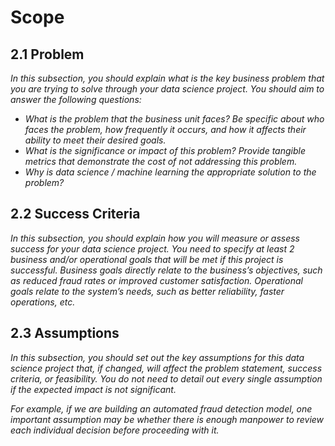# Scope

## 2.1 Problem

_In this subsection, you should explain what is the key business problem that you are trying to solve through your data science project. You should aim to answer the following questions:_

- _What is the problem that the business unit faces? Be specific about who faces the problem, how frequently it occurs, and how it affects their ability to meet their desired goals._
- _What is the significance or impact of this problem? Provide tangible metrics that demonstrate the cost of not addressing this problem._
- _Why is data science / machine learning the appropriate solution to the problem?_

## 2.2 Success Criteria

_In this subsection, you should explain how you will measure or assess success for your data science project. You need to specify at least 2 business and/or operational goals that will be met if this project is successful. Business goals directly relate to the business’s objectives, such as reduced fraud rates or improved customer satisfaction. Operational goals relate to the system’s needs, such as better reliability, faster operations, etc._

## 2.3 Assumptions

_In this subsection, you should set out the key assumptions for this data science project that, if changed, will affect the problem statement, success criteria, or feasibility. You do not need to detail out every single assumption if the expected impact is not significant._

_For example, if we are building an automated fraud detection model, one important assumption may be whether there is enough manpower to review each individual decision before proceeding with it._
